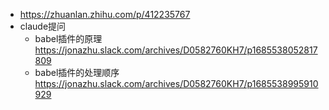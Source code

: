 -  https://zhuanlan.zhihu.com/p/412235767
- claude提问
  - babel插件的原理 https://jonazhu.slack.com/archives/D0582760KH7/p1685538052817809
  - babel插件的处理顺序 https://jonazhu.slack.com/archives/D0582760KH7/p1685538995910929